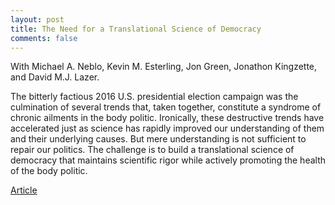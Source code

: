 ```yaml
---
layout: post
title: The Need for a Translational Science of Democracy
comments: false
---
```


With Michael A. Neblo, Kevin M. Esterling, Jon Green, Jonathon Kingzette, and David M.J. Lazer.

The bitterly factious 2016 U.S. presidential election campaign was the culmination of several trends that, taken together, constitute a syndrome of chronic ailments in the body politic. Ironically, these destructive trends have accelerated just as science has rapidly improved our understanding of them and their underlying causes. But mere understanding is not sufficient to repair our politics. The challenge is to build a translational science of democracy that maintains scientific rigor while actively promoting the health of the body politic.

[Article](http://science.sciencemag.org/content/355/6328/914)
